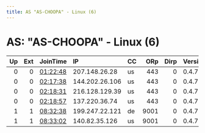 ```yaml
---
title: AS "AS-CHOOPA" - Linux (6)
---
```


# AS: "AS-CHOOPA" - Linux (6)

|   Up |   Ext | JoinTime                                                                                              | IP             | CC   |   ORp |   Dirp | Version   | Contact   | Nickname            |   eFamMembers |
|-----:|------:|:------------------------------------------------------------------------------------------------------|:---------------|:-----|------:|-------:|:----------|:----------|:--------------------|--------------:|
|    0 |     0 | [01:22:48](https://nusenu.github.io/OrNetStats/w/relay/E1594BB01538EF94809E995E7BBB7D4279C88544.html) | 207.148.26.28  | us   |   443 |      0 | 0.4.7.13  | None      | XJilXdPqLoxITqnKD8t |             1 |
|    0 |     0 | [02:17:38](https://nusenu.github.io/OrNetStats/w/relay/B3C26FAFD9F98D404FD8CCD97809B07EB7CD4371.html) | 144.202.26.106 | us   |   443 |      0 | 0.4.7.13  | None      | KVd7ZmZAEvTjIaWENs0 |             1 |
|    0 |     0 | [02:18:31](https://nusenu.github.io/OrNetStats/w/relay/D971E6D2C742E3F6322CB07B49860A3BFEA38A91.html) | 216.128.129.39 | us   |   443 |      0 | 0.4.7.13  | None      | kTYMbzEhTlsKTwJutvA |             1 |
|    0 |     0 | [02:18:57](https://nusenu.github.io/OrNetStats/w/relay/48D458D6F74AAB822F7AEDDBCE9F588BC00E9F64.html) | 137.220.36.74  | us   |   443 |      0 | 0.4.7.13  | None      | deHAGWMUigEcqivXnsb |             1 |
|    1 |     1 | [08:32:38](https://nusenu.github.io/OrNetStats/w/relay/9F2B656AA55BC4ADA72F57D24866E547B55B8DE7.html) | 199.247.22.121 | de   |  9001 |      0 | 0.4.7.10  | None      | lzreal              |             1 |
|    1 |     1 | [08:33:02](https://nusenu.github.io/OrNetStats/w/relay/E90DFAFDF53860A778469916708A25EBBCA98FDD.html) | 140.82.35.126  | us   |  9001 |      0 | 0.4.7.10  | None      | lzreal              |             1 |
